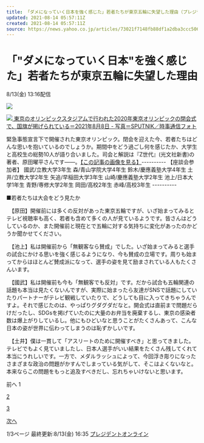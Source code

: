 ```yaml
---
title: 「ダメになっていく日本を強く感じた」若者たちが東京五輪に失望した理由（プレジデントオンライン）
updated: 2021-08-14 05:57:11Z
created: 2021-08-14 05:57:11Z
source: https://news.yahoo.co.jp/articles/73021f7148fb88df1a2dba3ccc506b4ec234a9cc
---
```


# 「"ダメになっていく日本"を強く感じた」若者たちが東京五輪に失望した理由

8/13(金) 13:16配信

[![](https://s.yimg.jp/images/news/cobranding/president.png)](http://president.jp/)

[![](https://amd-pctr.c.yimg.jp/r/iwiz-amd/20210813-00048774-president-000-4-view.jpg?w=640&h=398&q=90&exp=10800&pri=l) 東京のオリンピックスタジアムで行われた2020年東京オリンピックの閉会式で、国旗が掲げられている＝2021年8月8日 - 写真＝SPUTNIK／時事通信フォト](https://news.yahoo.co.jp/articles/73021f7148fb88df1a2dba3ccc506b4ec234a9cc/images/000)

緊急事態宣言下で開催された東京オリンピック。閉会を迎えた今、若者たちはどんな思いを抱いているのでしょうか。期間中をどう過ごし何を感じたか、大学生と高校生の総勢10人が語り合いました。司会と解説は『Z世代』(光文社新書)の著者、原田曜平さんです――。[【この記事の画像を見る】](https://president.jp/articles/photo/48774?pn=2&cx_referrertype=yahoo&yhref=20210813-00048774-president-soci)---------- 【座談会参加者】 國武/立教大学3年生 森/青山学院大学4年生 鈴木/慶應義塾大学4年生 土井/立教大学2年生 矢追/早稲田大学3年生 山崎/慶應義塾大学2年生 池上/日本大学1年生 青野/専修大学2年生 岡田/高校2年生 赤峰/高校3年生 ----------

■若者たちは大会をどう見たか

　【原田】開催前には多くの反対があった東京五輪ですが、いざ始まってみるとテレビ視聴率も高く、若者も含めて多くの人が見ているようです。皆さんはどうしているのか、また開催前と現在とで五輪に対する気持ちに変化があったのかどうか聞かせてください。

　【池上】私は開催前から「無観客なら賛成」でした。いざ始まってみると選手の試合にかける思いを強く感じるようになり、今も賛成の立場です。周りも始まってからはほとんど賛成派になって、選手の姿を見て励まされている人もたくさんいます。

　【國武】私は開催前も今も「無観客でも反対」です。だから試合も五輪関連の話題も本当は見たくないんですが、実際に始まったら友達がSNSで話題にしていたりパートナーがテレビ観戦していたりで、どうしても目に入ってきちゃうんですよ。それで感じたのは、やっぱりグダグダだなと。開会式は直前まで問題だらけだったし、SDGsを掲げていたのに大量のお弁当を廃棄するし、東京の感染者数は爆上がりしているし。他にもひどいなと思うことがたくさんあって、こんな日本の姿が世界に伝わってしまうのは恥ずかしいです。

　【土井】僕は一貫して「アスリートのために開催すべき」と思ってきました。テレビでもよく見ていましたし、日本人選手がいい結果をたくさん残してくれて本当にうれしいです。一方で、メダルラッシュによって、今回浮き彫りになったさまざまな政治の問題がかすんでしまっている気がして、そこはよくないなと。本来ならこの問題をもっと追及すべきだし、忘れちゃいけないと思います。

前へ
1

[2](https://news.yahoo.co.jp/articles/73021f7148fb88df1a2dba3ccc506b4ec234a9cc?page=2)

[3](https://news.yahoo.co.jp/articles/73021f7148fb88df1a2dba3ccc506b4ec234a9cc?page=3)

[次へ](https://news.yahoo.co.jp/articles/73021f7148fb88df1a2dba3ccc506b4ec234a9cc?page=2)

*1*/3ページ
最終更新:8/13(金) 16:35
[プレジデントオンライン](https://news.yahoo.co.jp/media/president)